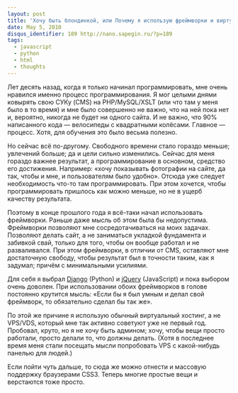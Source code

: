 ```yaml
---
layout: post
title: 'Хочу быть блондинкой, или Почему я использую фреймворки и виртуальный хостинг'
date: May 5, 2010
disqus_identifier: 189 http://nano.sapegin.ru/?p=189
tags:
  - javascript
  - python
  - html
  - thoughts
---
```


Лет десять назад, когда я только начинал программировать, мне очень нравился именно процесс программирования. Я мог целыми днями ковырять свою СУКу (CMS) на PHP/MySQL/XSLT (или что там у меня было в то время) и мне было совершенно не важно, что на ней пока нет и, вероятно, никогда не будет ни одного сайта. И не важно, что 90% написанного кода — велосипеды с квадратными колёсами. Главное — процесс. Хотя, для обучения это было весьма полезно.

Но сейчас всё по-другому. Свободного времени стало гораздо меньше; увлечений больше; да и цели сильно изменились.  Сейчас для меня гораздо важнее результат, а программирование в основном, средство его достижения. Например: «хочу показывать фотографии на сайте, да так, чтобы и мне, и пользователям было удобно». Отсюда уже следует необходимость что-то там программировать. При этом хочется, чтобы программировать пришлось как можно меньше, но не в ущерб качеству результата.

Поэтому в конце прошлого года я всё-таки начал использовать фреймворки. Раньше даже мысль об этом была бы недопустима. Фреймворки позволяют мне сосредотачиваться на моих задачах. Позволяют делать сайт, а не заниматься укладкой фундамента и забивкой свай, только для того, чтобы он вообще работал и не разваливался. При этом фреймворки, в отличии от CMS, оставляют мне достаточную свободу, чтобы результат был в точности таким, как я задумал; причём с минимальными усилиями.

Для себя я выбрал [Django](http://www.djangoproject.com/) (Python) и [jQuery](http://jquery.com/) (JavaScript) и пока выбором очень доволен. При использовании обоих фреймворков в голове постоянно крутится мысль: «Если бы я был умным и делал свой фреймворк, то обязательно сделал бы так же».

По этой же причине я использую обычный виртуальный хостинг, а не VPS/VDS, который мне так активно советуют уже не первый год. Пробовал, круто, но я не хочу быть админом; хочу, чтобы вещи просто работали, просто делали то,  что должны делать. (Хотя в последнее время меня стали посещать мысли попробовать VPS с какой-нибудь панелью для людей.)

Если пойти чуть дальше, то сюда же можно отнести и массовую поддержку браузерами CSS3. Теперь многие простые вещи и верстаются тоже просто.
